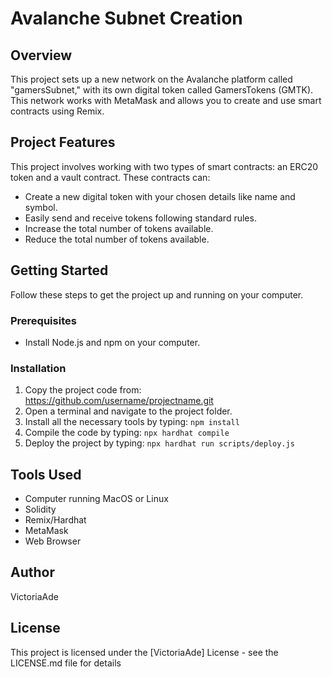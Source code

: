 # Avalanche Subnet Creation

## Overview

This project sets up a new network on the Avalanche platform called "gamersSubnet," with its own digital token called GamersTokens (GMTK). This network works with MetaMask and allows you to create and use smart contracts using Remix.

## Project Features

This project involves working with two types of smart contracts: an ERC20 token and a vault contract. These contracts can:

- Create a new digital token with your chosen details like name and symbol.
- Easily send and receive tokens following standard rules.
- Increase the total number of tokens available.
- Reduce the total number of tokens available.

## Getting Started

Follow these steps to get the project up and running on your computer.

### Prerequisites

- Install Node.js and npm on your computer.

### Installation

1. Copy the project code from: https://github.com/username/projectname.git
2. Open a terminal and navigate to the project folder.
3. Install all the necessary tools by typing: `npm install`
4. Compile the code by typing: `npx hardhat compile`
5. Deploy the project by typing: `npx hardhat run scripts/deploy.js`

## Tools Used

- Computer running MacOS or Linux
- Solidity
- Remix/Hardhat
- MetaMask
- Web Browser

## Author

VictoriaAde

## License

This project is licensed under the [VictoriaAde] License - see the LICENSE.md file for details
